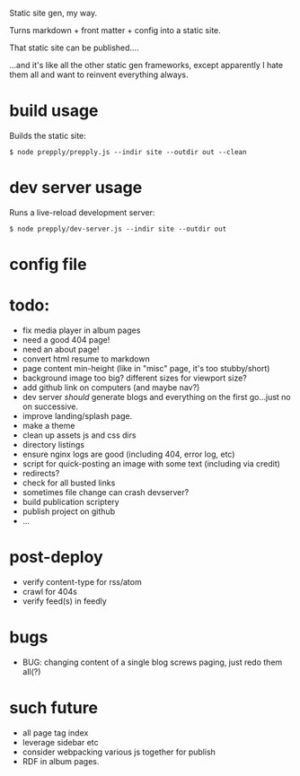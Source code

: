 Static site gen, my way.

Turns markdown + front matter + config into a static site.

That static site can be published....

...and it's like all the other static gen frameworks, except apparently I hate them all
and want to reinvent everything always.

# build usage

Builds the static site:

```
$ node prepply/prepply.js --indir site --outdir out --clean
```

# dev server usage

Runs a live-reload development server:

```
$ node prepply/dev-server.js --indir site --outdir out
```

# config file


# todo:

* fix media player in album pages
* need a good 404 page!
* need an about page!
* convert html resume to markdown
* page content min-height (like in "misc" page, it's too stubby/short)
* background image too big?  different sizes for viewport size?
* add github link on computers (and maybe nav?)
* dev server _should_ generate blogs and everything on the first go...just no on successive.
* improve landing/splash page.
* make a theme
* clean up assets js and css dirs
* directory listings
* ensure nginx logs are good (including 404, error log, etc)
* script for quick-posting an image with some text (including via credit)
* redirects?
* check for all busted links
* sometimes file change can crash devserver?
* build publication scriptery
* publish project on github
* ...

# post-deploy

* verify content-type for rss/atom
* crawl for 404s
* verify feed(s) in feedly

# bugs

* BUG: changing content of a single blog screws paging, just redo them all(?)

# such future

* all page tag index
* leverage sidebar etc
* consider webpacking various js together for publish
* RDF in album pages.
